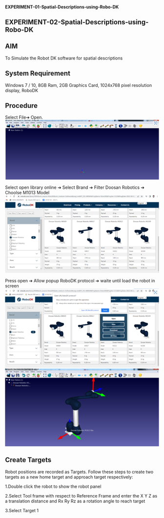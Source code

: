 #### EXPERIMENT-01-Spatial-Descriptions-using-Robo-DK
## EXPERIMENT-02-Spatial-Descriptions-using-Robo-DK
## AIM
To Simulate the Robot DK software for spatial descriptions

## System Requirement
Windows 7 / 10, 8GB Ram, 2GB Graphics Card, 1024x768 pixel resolution display, RoboDK

## Procedure
Select File➔ Open.
![OUTPUT](https://github.com/RuchithaReddy28/EXPERIMENT---02---Spatial-Descriptions-using-Robo-DK/blob/main/R1.png?RAW=TRUE)

Select open library online ➔ Select Brand ➔ Filter Doosan Robotics ➔ Choolse M1013 Model
![OUTPUT](https://github.com/RuchithaReddy28/EXPERIMENT---02---Spatial-Descriptions-using-Robo-DK/blob/main/R2.png?RAW=TRUE)

Press open ➔ Allow popup RoboDK protocol ➔ waite until load the robot in screen
![OUTPUT](https://github.com/RuchithaReddy28/EXPERIMENT---02---Spatial-Descriptions-using-Robo-DK/blob/main/R3.png?RAW=TRUE)
![OUTPUT](https://github.com/RuchithaReddy28/EXPERIMENT---02---Spatial-Descriptions-using-Robo-DK/blob/main/R5.png?RAW=TRUE)
## Create Targets
Robot positions are recorded as Targets. Follow these steps to create two targets as a new home target and approach target respectively:

1.Double click the robot to show the robot panel

2.Select Tool frame with respect to Reference Frame and enter the X Y Z as a translation distance and Rx Ry Rz as a rotation angle to reach target

3.Select Target 1






